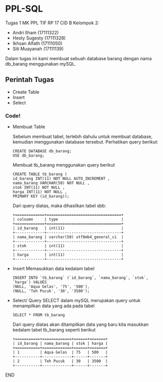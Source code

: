 # PPL-SQL
Tugas 1 MK PPL TIF RP 17 CID B Kelompok 2:
  * Andri Ilham (17111322)
  * Hesty Sugesty (17111328)
  * Ikhsan Alfath (17111050)
  * Siti Muayanah (17111139)
  
  Dalam tugas ini kami membuat sebuah database barang dengan nama db_barang menggunakan mySQL.
  
 ## Perintah Tugas
  * Create Table
  * Insert
  * Select

### Code!
* Membuat Table
  
  Sebelum membuat tabel, terlebih dahulu untuk membuat database, kemudian menggunakan database tersebut. Perhatikan query berikut:
  ```
  CREATE DATABASE db_barang;
  USE db_barang;
  ```
  Membuat tb_barang menggunakan query berikut
  ```
  CREATE TABLE tb_barang ( 
  id_barang INT(11) NOT NULL AUTO_INCREMENT , 
  nama_barang VARCHAR(50) NOT NULL , 
  stok INT(11) NOT NULL , 
  harga INT(11) NOT NULL , 
  PRIMARY KEY (id_barang));
  ```
  Dari query diatas, maka dihasilkan tabel sbb:
  ```
  +=============+=================================+
  | coloumn     | type                            |
  +=============+=================================+
  | id_barang   | int(11)                         |
  +-------------+---------------------------------+
  | nama_barang | varchar(50) utf8mb4_general_ci  |
  +-------------+---------------------------------+
  | stok        | int(11)                         |
  +-------------+---------------------------------+
  | harga       | int(11)                         |
  +-------------+---------------------------------+
  ```
  
* Insert
  Memasukkan data kedalam tabel
  ```
  INSERT INTO `tb_barang` (`id_barang`, `nama_barang`, `stok`, `harga`) VALUES 
  (NULL, 'Aqua Gelas', '75', '500'), 
  (NULL, 'Teh Pucuk', '30', '3500');
  ```
  
* Select/
  Query SELECT dalam mySQL merupakan query untuk menampilkan data yang ada pada tabel
  ```
  SELECT * FROM tb_barang
  ```
  Dari query diatas akan ditampilkan data yang baru kita masukkan kedalam tabel tb_barang seperti berikut
  ```
  +===========+=============+======+=======+
  | id_barang | nama_barang | stok | harga |
  +===========+=============+======+=======+
  | 1         | Aqua Gelas  | 75   | 500   |
  +-----------+-------------+------+-------+
  | 2         | Teh Pucuk   | 30   | 3500  |
  +-----------+-------------+------+-------+
  ```


END
